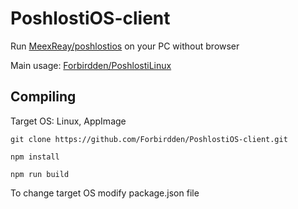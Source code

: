 # PoshlostiOS-client
Run [MeexReay/poshlostios](https://github.com/MeexReay/poshlostios) on your PC without browser

Main usage: [Forbirdden/PoshlostiLinux](https://github.com/Forbirdden/PoshlostiLinux)

## Compiling
Target OS: Linux, AppImage
```
git clone https://github.com/Forbirdden/PoshlostiOS-client.git
```
```
npm install
```
```
npm run build
```
To change target OS modify package.json file
